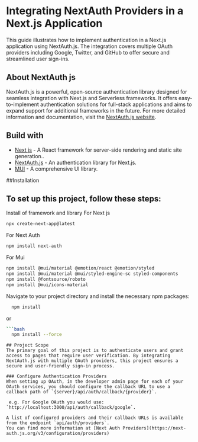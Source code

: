 # Integrating NextAuth Providers in a Next.js Application
This guide illustrates how to implement authentication in a Next.js application using NextAuth.js. The integration covers multiple OAuth providers including Google, Twitter, and GitHub to offer secure and streamlined user sign-ins.

## About NextAuth js
NextAuth.js is a powerful, open-source authentication library designed for seamless integration with Next.js and Serverless frameworks. It offers easy-to-implement authentication solutions for full-stack applications and aims to expand support for additional frameworks in the future.
For more detailed information and documentation, visit the [NextAuth.js website](https://next-auth.js.org/).

## Build with
* [Next js](https://nextjs.org/) - A React framework for server-side rendering and static site generation..
* [NextAuth.js](https://next-auth.js.org/) - An authentication library for Next.js.
* [MUI](https://mui.com/) - A comprehensive UI library.

##Installation
## To set up this project, follow these steps:
Install of framework and library
For Next js 
```bash 
npx create-next-app@latest
```
For Next Auth 
```bash 
npm install next-auth
```
For Mui 
```bash
npm install @mui/material @emotion/react @emotion/styled
npm install @mui/material @mui/styled-engine-sc styled-components
npm install @fontsource/roboto
npm install @mui/icons-material
```

Navigate to your project directory and install the necessary npm packages:

```bash
  npm install 
```
or
```bash
```bash
  npm install --force
```
```
## Project Scope
The primary goal of this project is to authenticate users and grant access to pages that require user verification. By integrating NextAuth.js with multiple OAuth providers, this project ensures a secure and user-friendly sign-in process.

### Configure Authentication Providers
When setting up OAuth, in the developer admin page for each of your OAuth services, you should configure the callback URL to use a callback path of `{server}/api/auth/callback/{provider}`.

 e.g. For Google OAuth you would use: `http://localhost:3000/api/auth/callback/google`.
 
A list of configured providers and their callback URLs is available from the endpoint `api/auth/providers`. 
You can find more information at [Next Auth Providers](https://next-auth.js.org/v3/configuration/providers)

